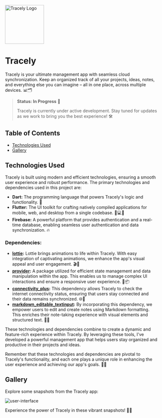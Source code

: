 <img src="https://i.imgur.com/g2M2JbC.png" alt="Tracely Logo" width="128" height="128">


# Tracely

Tracely is your ultimate management app with seamless cloud synchronization. Keep an organized track of all your projects, ideas, notes, and everything else you can imagine – all in one place, across multiple devices. 📊🗂️

> **Status: In Progress** 🚧
>
> Tracely is currently under active development. Stay tuned for updates as we work to bring you the best experience! 🛠

## Table of Contents
- [Technologies Used](#technologies-used)
- [Gallery](#gallery)

## Technologies Used

Tracely is built using modern and efficient technologies, ensuring a smooth user experience and robust performance. The primary technologies and dependencies used in this project are:

- **Dart:** The programming language that powers Tracely's logic and functionality. 🎯
- **Flutter:** The UI toolkit for crafting natively compiled applications for mobile, web, and desktop from a single codebase. 📱💻🌐
- **Firebase:** A powerful platform that provides authentication and a real-time database, enabling seamless user authentication and data synchronization. 🔥

### Dependencies:

- **[lottie](https://pub.dev/packages/lottie):** Lottie brings animations to life within Tracely. With easy integration of captivating animations, we enhance the app's visual appeal and user engagement. 🎬🎉
- **[provider](https://pub.dev/packages/provider):** A package utilized for efficient state management and data manipulation within the app. This enables us to manage complex UI interactions and ensure a responsive user experience. 🔄📦
- **[connectivity_plus](https://pub.dev/packages/connectivity_plus):** This dependency allows Tracely to check the internet connectivity status, ensuring that users stay connected and their data remains synchronized. 🌐🔌
- **[markdown_editable_textinput](https://pub.dev/packages/markdown_editable_textinput):** By incorporating this dependency, we empower users to edit and create notes using Markdown formatting. This enriches their note-taking experience with visual elements and structured text. 📝✨

These technologies and dependencies combine to create a dynamic and feature-rich experience within Tracely. By leveraging these tools, I've developed a powerful management app that helps users stay organized and productive in their projects and ideas.

Remember that these technologies and dependencies are pivotal to Tracely's functionality, and each one plays a unique role in enhancing the user experience and achieving our app's goals. 🚀🌟

## Gallery

Explore some snapshots from the Tracely app:

![user-interface](https://i.imgur.com/REQ51fR.jpeg)

Experience the power of Tracely in these vibrant snapshots! 📸✨
